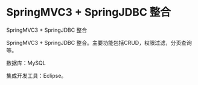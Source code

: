 SpringMVC3 + SpringJDBC 整合
=========================

SpringMVC3 + SpringJDBC 整合

SpringMVC3 + SpringJDBC 整合。主要功能包括CRUD，权限过滤，分页查询等。

数据库：MySQL

集成开发工具：Eclipse。
